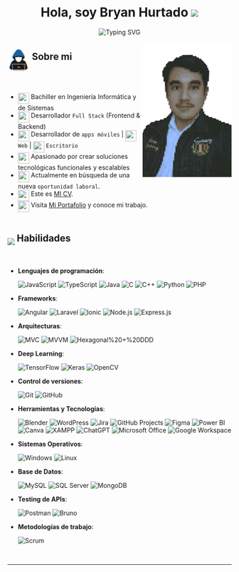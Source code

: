 <h1 align="center">
  Hola, soy Bryan Hurtado 
  <img src="https://media.giphy.com/media/hvRJCLFzcasrR4ia7z/giphy.gif" width="35"> 
</h1>
<p align="center">
  <img src="https://readme-typing-svg.herokuapp.com?font=Fira+Code&size=25&pause=1000&center=true&vCenter=true&&width=800&lines=Apasionado+por+la+tecnolog%C3%ADa;Desarrollador+Full+Stack+;Resolutivo%2C+creativo+y+%C3%A9tico;Desarrollador+competitivo;Siempre+aprendiendo+nuevas+cosas" alt="Typing SVG" />
</p>
<img align="right" src="Assets\perfil-pixel-art.png" width = 200px>
<h2 >
  <img src="Assets\about_me.gif" width="50" align="middle"> Sobre mi
</h2>
<br>

- <img width="25" height="25" align="top" src="https://www.svgrepo.com/show/401870/graduation-cap.svg"> Bachiller en Ingeniería Informática y de Sistemas 
- <img width="25" height="25" align="top" src="https://www.svgrepo.com/show/406033/laptop.svg"> Desarrollador `Full Stack` (Frontend & Backend)
- <img width="25" height="25" align="top" src="https://www.svgrepo.com/show/402157/mobile-phone.svg"> Desarrollador de `apps móviles` | <img width="25" height="25" align="top" src="https://www.svgrepo.com/show/396567/globe-with-meridians.svg"> `Web` | <img width="25" height="25" align="top" src="https://www.svgrepo.com/show/396286/desktop-computer.svg"> `Escritorio`
- <img width="25" height="25" align="top" src="https://www.svgrepo.com/show/398226/rocket.svg"> Apasionado por crear soluciones tecnológicas funcionales y escalables
- <img width="25" height="25" align="top" src="https://www.svgrepo.com/show/396606/handshake.svg"> Actualmente en búsqueda de una nueva `oportunidad laboral`.
- <img width="25" height="25" align="top" src="https://www.svgrepo.com/show/406827/page-facing-up.svg"> Este es [MI CV](http://micv).
- <img width="25" height="25" align="top" src="https://www.svgrepo.com/show/407500/sparkles.svg"> Visita [Mi Portafolio](https://mi_website) y conoce mi trabajo.
<br><br>

<h2 >
  <img src="https://media2.giphy.com/media/QssGEmpkyEOhBCb7e1/giphy.gif?cid=ecf05e47a0n3gi1bfqntqmob8g9aid1oyj2wr3ds3mg700bl&rid=giphy.gif" width="50" align="middle"> Habilidades
</h2>
<br>

- **Lenguajes de programación**:

    ![JavaScript](https://img.shields.io/badge/JavaScript-F7DF1E?style=for-the-badge&logo=javascript&logoColor=black)
    ![TypeScript](https://img.shields.io/badge/TypeScript-3178C6?style=for-the-badge&logo=typescript&logoColor=white)
    ![Java](https://img.shields.io/badge/Java-ED8B00?style=for-the-badge&logo=java&logoColor=white)
    ![C](https://img.shields.io/badge/C-27338e?style=for-the-badge&logo=c&logoColor=white)
    ![C++](https://img.shields.io/badge/C++-00599C?style=for-the-badge&logo=c%2B%2B&logoColor=white)
    ![Python](https://img.shields.io/badge/Python-14354C?style=for-the-badge&logo=python&logoColor=white)
    ![PHP](https://img.shields.io/badge/PHP-777BB4?style=for-the-badge&logo=php&logoColor=white)
    
- **Frameworks**:

    ![Angular](https://img.shields.io/badge/Angular-DD0031?style=for-the-badge&logo=angular&logoColor=white)
    ![Laravel](https://img.shields.io/badge/Laravel-FF2D20?style=for-the-badge&logo=laravel&logoColor=white)
    ![Ionic](https://img.shields.io/badge/Ionic-3880FF?style=for-the-badge&logo=ionic&logoColor=white)
    ![Node.js](https://img.shields.io/badge/Node.js-339933?style=for-the-badge&logo=nodedotjs&logoColor=white)
    ![Express.js](https://img.shields.io/badge/Express.js-000000?style=for-the-badge&logo=express&logoColor=white)

- **Arquitecturas**:

    ![MVC](https://img.shields.io/badge/MVC-007ACC?style=for-the-badge)
    ![MVVM](https://img.shields.io/badge/MVVM-8A8A8A?style=for-the-badge)
    ![Hexagonal%20+%20DDD](https://img.shields.io/badge/Hexagonal%20+%20DDD-FFD700?style=for-the-badge)

- **Deep Learning**:

    ![TensorFlow](https://img.shields.io/badge/TensorFlow-FF6F00?style=for-the-badge&logo=tensorflow&logoColor=white)
    ![Keras](https://img.shields.io/badge/Keras-D00000?style=for-the-badge&logo=keras&logoColor=white)
    ![OpenCV](https://img.shields.io/badge/OpenCV-5C3EE8?style=for-the-badge&logo=opencv&logoColor=white)

- **Control de versiones**:

    ![Git](https://img.shields.io/badge/Git-F05032?style=for-the-badge&logo=git&logoColor=white)
    ![GitHub](https://img.shields.io/badge/GitHub-181717?style=for-the-badge&logo=github&logoColor=white)

- **Herramientas y Tecnologías**:

    ![Blender](https://img.shields.io/badge/Blender-F5792A?style=for-the-badge&logo=blender&logoColor=white)
    ![WordPress](https://img.shields.io/badge/WordPress-21759B?style=for-the-badge&logo=wordpress&logoColor=white)
    ![Jira](https://img.shields.io/badge/Jira-0052CC?style=for-the-badge&logo=jira&logoColor=white)
    ![GitHub Projects](https://img.shields.io/badge/GitHub%20Projects-181717?style=for-the-badge&logo=github&logoColor=white)
    ![Figma](https://img.shields.io/badge/Figma-F24E1E?style=for-the-badge&logo=figma&logoColor=white)
    ![Power BI](https://img.shields.io/badge/Power%20BI-F2C811?style=for-the-badge&logo=powerbi&logoColor=black)
    ![Canva](https://img.shields.io/badge/Canva-00C4CC?style=for-the-badge&logo=canva&logoColor=white)
    ![XAMPP](https://img.shields.io/badge/XAMPP-FB7A24?style=for-the-badge&logo=xampp&logoColor=white)
    ![ChatGPT](https://img.shields.io/badge/ChatGPT-10A37F?style=for-the-badge&logo=chatgpt&logoColor=white)
    ![Microsoft Office](https://img.shields.io/badge/Microsoft%20Office-D83B01?style=for-the-badge&logo=microsoftoffice&logoColor=white)
    ![Google Workspace](https://img.shields.io/badge/Google%20Workspace-4285F4?style=for-the-badge&logo=googleworkspace&logoColor=white)

- **Sistemas Operativos**:

    ![Windows](https://img.shields.io/badge/Windows-0078D6?style=for-the-badge&logo=windows&logoColor=white)
    ![Linux](https://img.shields.io/badge/Linux-FCC624?style=for-the-badge&logo=linux&logoColor=black)

- **Base de Datos**:

    ![MySQL](https://img.shields.io/badge/MySQL-4479A1?style=for-the-badge&logo=mysql&logoColor=white)
    ![SQL Server](https://img.shields.io/badge/SQL%20Server-CC2927?style=for-the-badge&logo=microsoftsqlserver&logoColor=white)
    ![MongoDB](https://img.shields.io/badge/MongoDB-47A248?style=for-the-badge&logo=mongodb&logoColor=white)

- **Testing de APIs**:

    ![Postman](https://img.shields.io/badge/Postman-FF6C37?style=for-the-badge&logo=postman&logoColor=white)
    ![Bruno](https://img.shields.io/badge/Bruno-FCC624?style=for-the-badge&logo=bruno&logoColor=black)

- **Metodologías de trabajo**:

    ![Scrum](https://img.shields.io/badge/Scrum-6DB33F?style=for-the-badge)

<br>

-----

<br>
